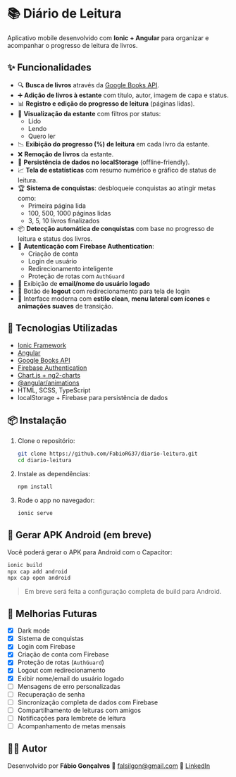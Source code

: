 # 📚 Diário de Leitura

Aplicativo mobile desenvolvido com **Ionic + Angular** para organizar e acompanhar o progresso de leitura de livros.

## ✨ Funcionalidades

- 🔍 **Busca de livros** através da [Google Books API](https://developers.google.com/books).
- ➕ **Adição de livros à estante** com título, autor, imagem de capa e status.
- 📊 **Registro e edição do progresso de leitura** (páginas lidas).
- 📖 **Visualização da estante** com filtros por status:
  - Lido
  - Lendo
  - Quero ler
- 📉 **Exibição do progresso (%) de leitura** em cada livro da estante.
- ❌ **Remoção de livros** da estante.
- 🧠 **Persistência de dados no localStorage** (offline-friendly).
- 📈 **Tela de estatísticas** com resumo numérico e gráfico de status de leitura.
- 🏆 **Sistema de conquistas**: desbloqueie conquistas ao atingir metas como:
  - Primeira página lida
  - 100, 500, 1000 páginas lidas
  - 3, 5, 10 livros finalizados
- 📦 **Detecção automática de conquistas** com base no progresso de leitura e status dos livros.
- 🔐 **Autenticação com Firebase Authentication**:
  - Criação de conta
  - Login de usuário
  - Redirecionamento inteligente
  - Proteção de rotas com `AuthGuard`
- 👤 Exibição de **email/nome do usuário logado**
- 🚪 Botão de **logout** com redirecionamento para tela de login
- 🎨 Interface moderna com **estilo clean**, **menu lateral com ícones** e **animações suaves** de transição.

## 🧱 Tecnologias Utilizadas

- [Ionic Framework](https://ionicframework.com/)
- [Angular](https://angular.io/)
- [Google Books API](https://developers.google.com/books)
- [Firebase Authentication](https://firebase.google.com/)
- [Chart.js + ng2-charts](https://www.chartjs.org/)
- [@angular/animations](https://angular.io/guide/animations)
- HTML, SCSS, TypeScript
- localStorage + Firebase para persistência de dados

## 📦 Instalação

1. Clone o repositório:
   ```bash
   git clone https://github.com/FabioRG37/diario-leitura.git
   cd diario-leitura
   ```

2. Instale as dependências:

   ```bash
   npm install
   ```

3. Rode o app no navegador:

   ```bash
   ionic serve
   ```

## 📱 Gerar APK Android (em breve)

Você poderá gerar o APK para Android com o Capacitor:

   ```bash
   ionic build
   npx cap add android
   npx cap open android
   ```

> Em breve será feita a configuração completa de build para Android.

## 🧩 Melhorias Futuras

* [x] Dark mode
* [x] Sistema de conquistas
* [x] Login com Firebase
* [x] Criação de conta com Firebase
* [x] Proteção de rotas (`AuthGuard`)
* [x] Logout com redirecionamento
* [x] Exibir nome/email do usuário logado
* [ ] Mensagens de erro personalizadas
* [ ] Recuperação de senha
* [ ] Sincronização completa de dados com Firebase
* [ ] Compartilhamento de leituras com amigos
* [ ] Notificações para lembrete de leitura
* [ ] Acompanhamento de metas mensais

## 🧑‍💻 Autor

Desenvolvido por **Fábio Gonçalves**
📨 [falsilgon@gmail.com](mailto:falsilgon@gmail.com)
🔗 [LinkedIn](https://www.linkedin.com/in/f%C3%A1bio-gon%C3%A7alves-509bb330/)

##
